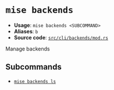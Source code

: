# `mise backends`

- **Usage**: `mise backends <SUBCOMMAND>`
- **Aliases**: `b`
- **Source code**: [`src/cli/backends/mod.rs`](https://github.com/jdx/mise/blob/main/src/cli/backends/mod.rs)

Manage backends

## Subcommands

- [`mise backends ls`](/cli/backends/ls.md)

